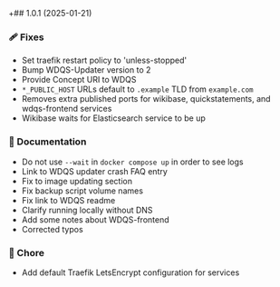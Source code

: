 +## 1.0.1 (2025-01-21)


### 🩹 Fixes

- Set traefik restart policy to 'unless-stopped'
- Bump WDQS-Updater version to 2
- Provide Concept URI to WDQS
- `*_PUBLIC_HOST` URLs default to `.example` TLD from `example.com`
- Removes extra published ports for wikibase, quickstatements, and wdqs-frontend services
- Wikibase waits for Elasticsearch service to be up

### 📖 Documentation

- Do not use `--wait` in `docker compose up` in order to see logs
- Link to WDQS updater crash FAQ entry
- Fix to image updating section
- Fix backup script volume names
- Fix link to WDQS readme
- Clarify running locally without DNS
- Add some notes about WDQS-frontend
- Corrected typos

### 🏡 Chore

- Add default Traefik LetsEncrypt configuration for services
